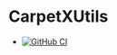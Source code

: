 # CarpetXUtils

* [![GitHub CI](https://github.com/lwJi/CarpetXUtils/workflows/CI/badge.svg)](https://github.com/lwJi/CarpetXUtils/actions)
